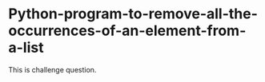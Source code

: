 # Python-program-to-remove-all-the-occurrences-of-an-element-from-a-list
This is challenge question.
